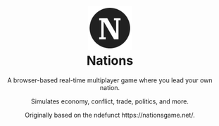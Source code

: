 <h1 align="center">
	<img src="https://github.com/nations-game/.github/blob/main/assets/logos/circle_logo.png" width="100" alt="Logo"/><br/>
	Nations
</h1>

<p align="center">A browser-based real-time multiplayer game where you lead your own nation. <br></p>
<p align="center">Simulates economy, conflict, trade, politics, and more.</p>
<p align="center">Originally based on the ndefunct https://nationsgame.net/.</p>
